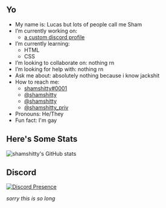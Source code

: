 ## Yo

- My name is: Lucas but lots of people call me Sham
- I’m currently working on:
    * [a custom discord profile](https://projects.shamshitty.xyz/discordprofile/)
- I’m currently learning:
    * HTML
    * CSS
- I’m looking to collaborate on: nothing rn
- I’m looking for help with: nothing rn
- Ask me about: absolutely nothing because i know jackshit
- How to reach me:
    * [shamshitty#0001](https://shamshitty.xyz/places/social/discord/)
    * [@shamshitty](https:/?shamshitty.xyz/places/social/instagram/)
    * [@shamshitty](https://shamshitty.xyz/places/social/telegram/)
    * [@shamshitty_priv](https://shamshitty.xyz/places/social/twitter/)
- Pronouns: He/They
- Fun fact: I'm gay

## Here's Some Stats

![shamshitty's GitHub stats](https://github-readme-stats.vercel.app/api?username=shamshitty&show_icons=true&theme=dark)


## Discord

[![Discord Presence](https://lanyard.cnrad.dev/api/470193291053498369)](https://discord.com/users/470193291053498369)

*sorry this is so long*